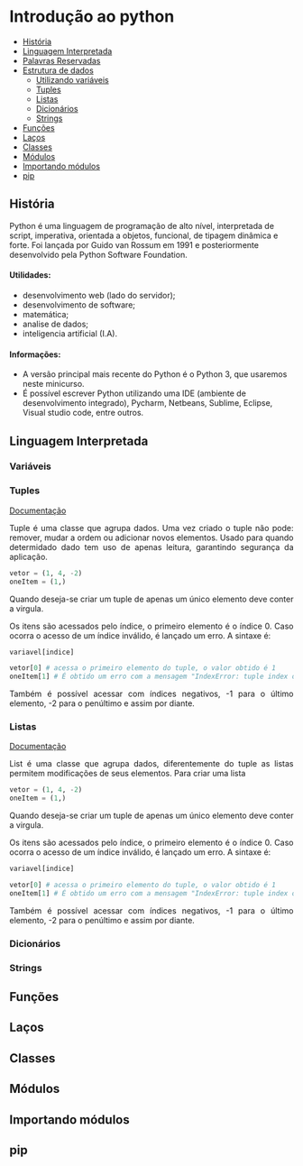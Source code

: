 # Introdução ao python

- [História](#história)
- [Linguagem Interpretada](#linguagem-interpretada)
- [Palavras Reservadas](#)
- [Estrutura de dados](#estrutura-de-dados)
  - [Utilizando variáveis](#variáveis)
  - [Tuples](#tuples)
  - [Listas](#listas)
  - [Dicionários](#dicionários)
  - [Strings](#strings)
- [Funções](#funções)
- [Laços](#laços)
- [Classes](#classes)
- [Módulos](#módulos)
- [Importando módulos](#importando-módulos)
- [pip](#pip)


## História

Python é uma linguagem de programação de alto nível, interpretada de script, imperativa, orientada a objetos, funcional, de tipagem dinâmica e forte. Foi lançada por Guido van Rossum em 1991 e posteriormente desenvolvido pela Python Software Foundation.

#### Utilidades:

- desenvolvimento web (lado do servidor);
- desenvolvimento de software;
- matemática;
- analise de dados;
- inteligencia artificial (I.A).

#### Informações: 

- A versão principal mais recente do Python é o Python 3, que usaremos neste minicurso. 
- É possível escrever Python utilizando uma IDE (ambiente de desenvolvimento integrado), Pycharm, Netbeans, Sublime, Eclipse, Visual studio code, entre outros.


## Linguagem Interpretada

<a name = "estrutura-de-dados"/>

### Variáveis
### Tuples
[Documentação](https://docs.python.org/3/library/stdtypes.html?highlight=tuples#tuple)
<p style='text-align: justify;'>Tuple é uma classe que agrupa dados. Uma vez criado o tuple não pode: remover, mudar a ordem ou adicionar novos elementos.
Usado para quando determidado dado tem uso de apenas leitura, garantindo segurança da aplicação.</p>

```python
vetor = (1, 4, -2)
oneItem = (1,)
```
<p style='text-align: justify;'> Quando deseja-se criar um tuple de apenas um único elemento deve conter a virgula. </p>

<p style='text-align: justify;'> Os itens são acessados pelo índice, o primeiro elemento é o índice 0. Caso ocorra o acesso de um índice inválido, é lançado um erro.
 A sintaxe é:</p>

```python
variavel[indice]
```

```python
vetor[0] # acessa o primeiro elemento do tuple, o valor obtido é 1
oneItem[1] # É obtido um erro com a mensagem "IndexError: tuple index out of range"
```
<p style='text-align: justify;'> Também é possível acessar com índices negativos, -1 para o último elemento, -2 para o penúltimo e assim por diante. </p>

### Listas

[Documentação](https://docs.python.org/3/library/stdtypes.html?highlight=list#list)
<p style='text-align: justify;'>List é uma classe que agrupa dados, diferentemente do tuple as listas permitem modificações de seus elementos. Para criar uma lista </p>

```python
vetor = (1, 4, -2)
oneItem = (1,)
```
<p style='text-align: justify;'> Quando deseja-se criar um tuple de apenas um único elemento deve conter a virgula. </p>

<p style='text-align: justify;'> Os itens são acessados pelo índice, o primeiro elemento é o índice 0. Caso ocorra o acesso de um índice inválido, é lançado um erro.
 A sintaxe é:</p>

```python
variavel[indice]
```

```python
vetor[0] # acessa o primeiro elemento do tuple, o valor obtido é 1
oneItem[1] # É obtido um erro com a mensagem "IndexError: tuple index out of range"
```
<p style='text-align: justify;'> Também é possível acessar com índices negativos, -1 para o último elemento, -2 para o penúltimo e assim por diante. </p>


### Dicionários
### Strings
## Funções
## Laços
## Classes
## Módulos
## Importando módulos
## pip
